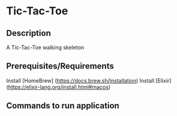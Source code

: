 # Tic-Tac-Toe

## Description
A Tic-Tac-Toe walking skeleton

## Prerequisites/Requirements
Install [HomeBrew] (https://docs.brew.sh/Installation)
Install [Elixir] (https://elixir-lang.org/install.html#macos)

## Commands to run application 